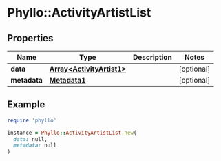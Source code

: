 # Phyllo::ActivityArtistList

## Properties

| Name | Type | Description | Notes |
| ---- | ---- | ----------- | ----- |
| **data** | [**Array&lt;ActivityArtist1&gt;**](ActivityArtist1.md) |  | [optional] |
| **metadata** | [**Metadata1**](Metadata1.md) |  | [optional] |

## Example

```ruby
require 'phyllo'

instance = Phyllo::ActivityArtistList.new(
  data: null,
  metadata: null
)
```

